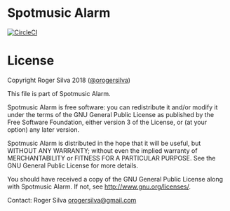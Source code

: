 Spotmusic Alarm
========

[![CircleCI](https://circleci.com/gh/orogersilva/spotmusic-alarm-android/tree/master.svg?style=svg)](https://circleci.com/gh/orogersilva/spotmusic-alarm-android/tree/master)

License
========

Copyright Roger Silva 2018 ([@orogersilva](https://www.linkedin.com/in/orogersilva))

This file is part of Spotmusic Alarm.

Spotmusic Alarm is free software: you can redistribute it and/or modify
it under the terms of the GNU General Public License as published by
the Free Software Foundation, either version 3 of the License, or
(at your option) any later version.

Spotmusic Alarm is distributed in the hope that it will be useful,
but WITHOUT ANY WARRANTY; without even the implied warranty of
MERCHANTABILITY or FITNESS FOR A PARTICULAR PURPOSE.  See the
GNU General Public License for more details.

You should have received a copy of the GNU General Public License
along with Spotmusic Alarm.  If not, see <http://www.gnu.org/licenses/>.

Contact: Roger Silva [orogersilva@gmail.com](mailto:orogersilva@gmail.com)